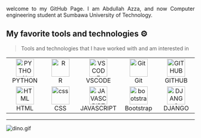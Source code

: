 <p align="justify">
welcome to my GitHub Page. I am Abdullah Azza, and now Computer engineering student at Sumbawa University of Technology.

## My favorite tools and technologies ⚙️

> Tools and technologies that I have worked with and am interested in

<table>
    
  <tr>
     <td align="center"  width="96">
        <img src="https://skillicons.dev/icons?i=python" width="48" height="48" alt="PYTHON" />
      <br>PYTHON
    </td>
    <td align="center"  width="96">
        <img src="https://skillicons.dev/icons?i=r" width="48" height="48" alt="R" />
      <br>R
    </td>
    <td align="center"  width="96">
        <img src="https://skillicons.dev/icons?i=vscode" width="48" height="48" alt="VSCODE" />
      <br>VSCODE
    </td>
    <td align="center" width="96">
        <img src="https://skillicons.dev/icons?i=git" width="48" height="48" alt="Git" />
      <br>Git
    </td>
     <td align="center"  width="96">
        <img src="https://skillicons.dev/icons?i=github" width="48" height="48" alt="GITHUB" />
      <br>GITHUB
    </td>
  </tr>
  
  <tr>
     <td align="center"  width="96">
        <img src="https://skillicons.dev/icons?i=html" width="48" height="48" alt="HTML" />
      <br>HTML
    </td>
    <td align="center" width="96">
        <img src="https://skillicons.dev/icons?i=css" width="48" height="48" alt="css" />
      <br>CSS
    </td>
     <td align="center"  width="96">
        <img src="https://skillicons.dev/icons?i=javascript" width="48" height="48" alt="JAVASCRIPT" />
      <br>JAVASCRIPT
    </td>
        <td align="center"  width="96">
        <img src="https://skillicons.dev/icons?i=bootstrap" width="48" height="48" alt="bootstrap" />
      <br>Bootstrap
    </td>
     <td align="center"  width="96">
        <img src="https://skillicons.dev/icons?i=django" width="48" height="48" alt="DJANGO" />
      <br>DJANGO
    </td>
  </tr>
  
 <tr>
 </tr>
</table>

<hr/>
<img data-target="animated-image.replacedImage" alt="dino.gif" class="AnimatedImagePlayer-animatedImage" src="https://github.com/saadeghi/saadeghi/raw/master/dino.gif" style="display: block; opacity: 1;">
